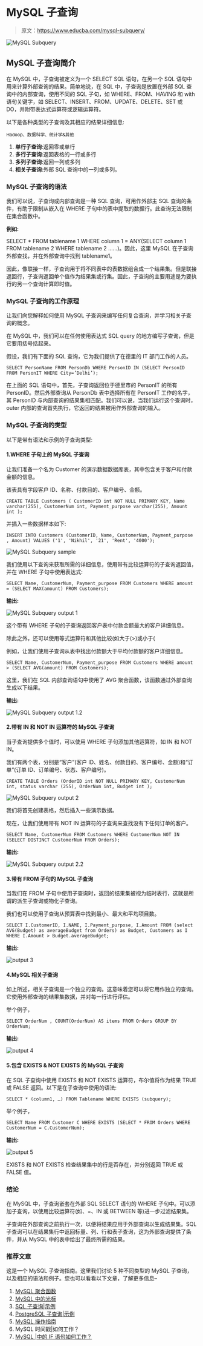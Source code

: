 # MySQL 子查询

> 原文：<https://www.educba.com/mysql-subquery/>

![MySQL Subquery](img/30130ae2a0ac791252ac99fc36ef460b.png)



## MySQL 子查询简介

在 MySQL 中，子查询被定义为一个 SELECT SQL 语句，在另一个 SQL 语句中用来计算外部查询的结果。简单地说，在 SQL 中，子查询是放置在外部 SQL 查询中的内部查询，使用不同的 SQL 子句，如 WHERE、FROM、HAVING 和 with 语句关键字，如 SELECT、INSERT、FROM、UPDATE、DELETE、SET 或 DO，并附带表达式运算符或逻辑运算符。

以下是各种类型的子查询及其相应的结果详细信息:

<small>Hadoop、数据科学、统计学&其他</small>

1.  **单行子查询**:返回零或单行
2.  **多行子查询**:返回表格的一行或多行
3.  **多列子查询**:返回一列或多列
4.  **相关子查询**:外部 SQL 查询中的一列或多列。

### MySQL 子查询的语法

我们可以说，子查询或内部查询是一种 SQL 查询，可用作外部主 SQL 查询的条件，有助于限制从嵌入在 WHERE 子句中的表中提取的数据行。此查询无法限制在集合函数中。

**例如:**

SELECT * FROM tablename 1 WHERE column 1 = ANY(SELECT column 1 FROM tablename 2 WHERE tablename 2 ......)。因此，这里 MySQL 在子查询外部查找，并在外部查询中找到 tablename1。

因此，像联接一样，子查询用于将不同表中的表数据组合成一个结果集。但是联接返回行，子查询返回单个值作为结果集或行集。因此，子查询的主要用途是为要执行的另一个查询计算即时值。

### MySQL 子查询的工作原理

让我们向您解释如何使用 MySQL 子查询来编写任何复合查询，并学习相关子查询的概念。

在 MySQL 中，我们可以在任何使用表达式 SQL query 的地方编写子查询，但是它要用括号括起来。

假设，我们有下面的 SQL 查询，它为我们提供了在德里的 IT 部门工作的人员。

`SELECT PersonName FROM PersonDb WHERE PersonID IN (SELECT PersonID FROM PersonIT WHERE City=’Delhi’);`

在上面的 SQL 语句中，首先，子查询返回位于德里市的 PersonIT 的所有 PersonID。然后外部查询从 PersonDb 表中选择所有在 PersonIT 工作的名字，其 PersonID 与内部查询的结果集相匹配。我们可以说，当我们运行这个查询时，outer 内部的查询首先执行，它返回的结果被用作外部查询的输入。

### MySQL 子查询的类型

以下是带有语法和示例的子查询类型:

#### 1.WHERE 子句上的 MySQL 子查询

让我们准备一个名为 Customer 的演示数据数据库表，其中包含关于客户和付款金额的信息。

该表具有字段客户 ID、名称、付款目的、客户编号、金额。

`CREATE TABLE Customers ( CustomerID int NOT NULL PRIMARY KEY, Name varchar(255), CustomerNum int, Payment_purpose varchar(255), Amount int );`

并插入一些数据样本如下:

`INSERT INTO Customers (CustomerID, Name, CustomerNum, Payment_purpose , Amount) VALUES ('1', 'Nikhil', '21', 'Rent', '4000');`

![MySQL Subquery sample](img/eeeec6f6991061743a989fc6af0527a6.png)



我们使用以下查询来获取所需的详细信息，使用带有比较运算符的子查询返回值，并在 WHERE 子句中使用表达式:

`SELECT Name, CustomerNum, Payment_purpose FROM Customers WHERE amount = (SELECT MAX(amount) FROM Customers);`

**输出:**

![MySQL Subquery output 1](img/69ce835b2e7c01f20a1daa0d19dd0b4b.png)



这个带有 WHERE 子句的子查询返回客户表中付款金额最大的客户详细信息。

除此之外，还可以使用等式运算符和其他比较(如大于(>)或小于(

例如，让我们使用子查询从表中找出付款额大于平均付款额的客户详细信息。

`SELECT Name, CustomerNum, Payment_purpose FROM Customers WHERE amount > (SELECT AVG(amount) FROM Customers);`

这里，我们在 SQL 内部查询语句中使用了 AVG 聚合函数，该函数通过外部查询生成以下结果。

**输出:**

![MySQL Subquery output 1.2](img/ab2570449c83f3a5b1afa0d3e11d7975.png)



#### 2.带有 IN 和 NOT IN 运算符的 MySQL 子查询

当子查询提供多个值时，可以使用 WHERE 子句添加其他运算符，如 IN 和 NOT IN。

我们有两个表，分别是“客户”(客户 ID、姓名、付款目的、客户编号、金额)和“订单”(订单 ID、订单编号、状态、客户编号)。

`CREATE TABLE Orders (OrderID int NOT NULL PRIMARY KEY, CustomerNum int, status varchar (255), OrderNum int, Budget int );`

![MySQL Subquery output 2](img/17c6a07527cc90d1115bc129cc171f16.png)



我们将首先创建表格，然后插入一些演示数据。

现在，让我们使用带有 NOT IN 运算符的子查询来查找没有下任何订单的客户。

`SELECT Name, CustomerNum FROM Customers WHERE CustomerNum NOT IN (SELECT DISTINCT CustomerNum FROM Orders);`

**输出:**

![MySQL Subquery output 2.2](img/e7c4ce0337ea6ff1e519394999541bb0.png)



#### 3.带有 FROM 子句的 MySQL 子查询

当我们在 FROM 子句中使用子查询时，返回的结果集被视为临时表行，这就是所谓的派生子查询或物化子查询。

我们也可以使用子查询从预算表中找到最小、最大和平均项目数。

`SELECT I.CustomerID, I.NAME, I.Payment_purpose, I.Amount FROM (select AVG(Budget) as averageBudget from Orders) as Budget, Customers as I WHERE I.Amount > Budget.averageBudget;`

**输出:**

![output 3](img/c542605da7e32ea6a624aaa2958c7111.png)



#### 4.MySQL 相关子查询

如上所述，相关子查询是一个独立的查询。这意味着您可以将它用作独立的查询。它使用外部查询的结果集数据，并对每一行进行评估。

举个例子，

`SELECT OrderNum , COUNT(OrderNum) AS items FROM Orders GROUP BY OrderNum;`

**输出:**

![output 4](img/0990d0409db964866d74f7751fea3a38.png)



#### 5.包含 EXISTS & NOT EXISTS 的 MySQL 子查询

在 SQL 子查询中使用 EXISTS 和 NOT EXISTS 运算符，布尔值将作为结果 TRUE 或 FALSE 返回。以下是在子查询中使用的语法:

`SELECT * (column1, …) FROM Tablename WHERE EXISTS (subquery);`

举个例子，

`SELECT Name FROM Customer C WHERE EXISTS (SELECT * FROM Orders WHERE CustomerNum = C.CustomerNum);`

**输出:**

![output 5](img/f0cffe1e576080071ea2f4bd77b21b59.png)



EXISTS 和 NOT EXISTS 检查结果集中的行是否存在，并分别返回 TRUE 或 FALSE 值。

### 结论

在 MySQL 中，子查询嵌套在外部 SQL SELECT 语句的 WHERE 子句中。可以添加子查询，以使用比较运算符(如、=、IN 或 BETWEEN 等)进一步过滤结果集。

子查询在外部查询之前执行一次，以便将结果应用于外部查询以生成结果集。SQL 子查询可以在结果集行中返回标量、列、行和表子查询，这为外部查询提供了条件，并从 MySQL 中的表中给出了最终所需的结果。

### 推荐文章

这是一个 MySQL 子查询指南。这里我们讨论 5 种不同类型的 MySQL 子查询，以及相应的语法和例子。您也可以看看以下文章，了解更多信息–

1.  [MySQL 聚合函数](https://www.educba.com/mysql-aggregate-function/)
2.  [MySQL 中的光标](https://www.educba.com/cursor-in-mysql/)
3.  [SQL 子查询|示例](https://www.educba.com/sql-subquery/)
4.  [PostgreSQL 子查询|示例](https://www.educba.com/postgresql-subquery/)
5.  [MySQL 操作指南](https://www.educba.com/mysql-in-operator/)
6.  MySQL 时间戳|如何工作？
7.  [MySQL |中的 IF 语句如何工作？](https://www.educba.com/if-statement-in-mysql/)





